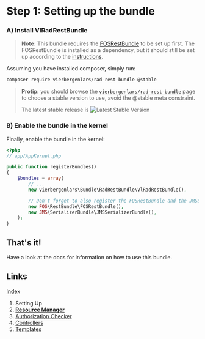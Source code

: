 Step 1: Setting up the bundle
=============================

### A) Install VlRadRestBundle

> **Note:**
> This bundle requires the [FOSRestBundle](https://github.com/FriendsOfSymfony/FOSRestBundle) to be set up first.
> The FOSRestBundle is installed as a dependency, but it should still be set up according to the [instructions](https://github.com/FriendsOfSymfony/FOSRestBundle/blob/master/Resources/doc/index.md).

Assuming you have installed composer, simply run:

```sh
composer require vierbergenlars/rad-rest-bundle @stable
```

> **Protip:** you should browse the [`vierbergenlars/rad-rest-bundle`](https://packagist.org/packages/vierbergenlars/rad-rest-bundle) page to choose a stable version to use, avoid the @stable meta constraint.
>
> The latest stable release is ![Latest Stable Version](https://poser.pugx.org/vierbergenlars/rad-rest-bundle/v/stable.svg)

### B) Enable the bundle in the kernel

Finally, enable the bundle in the kernel:

```php
<?php
// app/AppKernel.php

public function registerBundles()
{
    $bundles = array(
        // ...
        new vierbergenlars\Bundle\RadRestBundle\VlRadRestBundle(),

        // Don't forget to also register the FOSRestBundle and the JMSSerializerBundle
        new FOS\RestBundle\FOSRestBundle(),
        new JMS\SerializerBundle\JMSSerializerBundle(),
    );
}
```

## That's it!

Have a look at the docs for information on how to use this bundle.

## Links

[Index](index.md)

1. Setting Up
2. **[Resource Manager](2-resource_manager.md)**
3. [Authorization Checker](3-authorization_checker.md)
4. [Controllers](4-controllers.md)
5. [Templates](5-templates.md)
